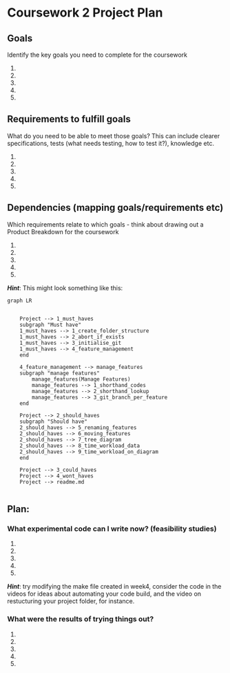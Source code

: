 # Coursework 2 Project Plan

## Goals 

Identify the key goals you need to complete for the coursework

1.
1.
1.
1.
1.


## Requirements to fulfill goals

What do you need to be able to meet those goals?  This can include clearer specifications, tests (what needs testing, how to test it?), knowledge etc.

1.
1.
1.
1.
1.

## Dependencies (mapping goals/requirements etc)

Which requirements relate to which goals - think about drawing out a Product Breakdown for the coursework

1.
1.
1.
1.
1.

_**Hint**_: This might look something like this:

```mermaid
graph LR

    
    Project --> 1_must_haves
    subgraph "Must have"
    1_must_haves --> 1_create_folder_structure
    1_must_haves --> 2_abort_if_exists
    1_must_haves --> 3_initialise_git
    1_must_haves --> 4_feature_management
    end
    
    4_feature_management --> manage_features
    subgraph "manage features"
        manage_features(Manage Features)
        manage_features --> 1_shorthand_codes
        manage_features --> 2_shorthand_lookup
        manage_features --> 3_git_branch_per_feature
    end
 
    Project --> 2_should_haves
    subgraph "Should have"
    2_should_haves --> 5_renaming_features
    2_should_haves --> 6_moving_features
    2_should_haves --> 7_tree_diagram
    2_should_haves --> 8_time_workload_data
    2_should_haves --> 9_time_workload_on_diagram
    end
    
    Project --> 3_could_haves
    Project --> 4_wont_haves
    Project --> readme.md
    

```

## Plan:

### What experimental code can I write now? (feasibility studies)

1. 
1.
1.
1.
1.

_**Hint**_: try modifying the make file created in week4, consider the code in the videos for ideas about automating your code build, and the video on restucturing your project folder, for instance.

### What were the results of trying things out?

1.
1.
1.
1.
1.
